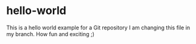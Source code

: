 # hello-world
This is a hello world example for a Git repository
I am changing this file in my branch. How fun and exciting ;)
